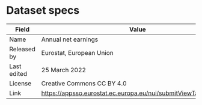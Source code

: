 # Dataset specs

| Field       | Value                                                                       |
|-------------|-----------------------------------------------------------------------------|
| Name        | Annual net earnings                                                         |     
| Released by | Eurostat, European Union                                                    |
| Last edited | 25 March 2022                                                               |
| License     | Creative Commons CC BY 4.0                                                  |
| Link        | https://appsso.eurostat.ec.europa.eu/nui/submitViewTableAction.do           |